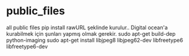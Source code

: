# public_files
all public files
pip install rawURL şeklinde kurulur..
Digital ocean'a kurabilmek için şunları yapmış olmak gerekir.
sudo apt-get build-dep python-imaging
sudo apt-get install libjpeg8 libjpeg62-dev libfreetype6 libfreetype6-dev
